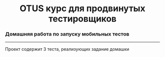 <h1 align="center">OTUS курс для продвинутых тестировщиков</h1>
<h3 align="left">Домашняя работа по запуску мобильных тестов</h3>

---
Проект содержит 3 теста, реализующих задание домашки
